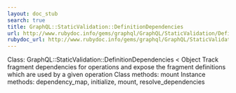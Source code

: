 ```yaml
---
layout: doc_stub
search: true
title: GraphQL::StaticValidation::DefinitionDependencies
url: http://www.rubydoc.info/gems/graphql/GraphQL/StaticValidation/DefinitionDependencies
rubydoc_url: http://www.rubydoc.info/gems/graphql/GraphQL/StaticValidation/DefinitionDependencies
---
```


Class: GraphQL::StaticValidation::DefinitionDependencies < Object
Track fragment dependencies for operations and expose the fragment
definitions which are used by a given operation 
Class methods:
mount
Instance methods:
dependency_map, initialize, mount, resolve_dependencies

